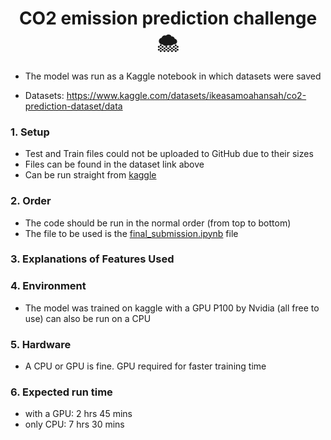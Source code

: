 <h1 align="center">CO2 emission prediction challenge 🌨️ </h1>

- The model was run as a Kaggle notebook in which datasets were saved

- Datasets: https://www.kaggle.com/datasets/ikeasamoahansah/co2-prediction-dataset/data

### 1. Setup

- Test and Train files could not be uploaded to GitHub due to their sizes
- Files can be found in the dataset link above
- Can be run straight from [kaggle](https://www.kaggle.com/code/ikeasamoahansah/test-features-emission-py)

### 2. Order

- The code should be run in the normal order (from top to bottom)
- The file to be used is the [final_submission.ipynb](final_submission.ipynb) file

### 3. Explanations of Features Used


### 4. Environment

- The model was trained on kaggle with a GPU P100 by Nvidia (all free to use) can also be run on a CPU

### 5. Hardware

- A CPU or GPU is fine. GPU required for faster training time

### 6. Expected run time

- with a GPU: 2 hrs 45 mins
- only CPU: 7 hrs 30 mins
